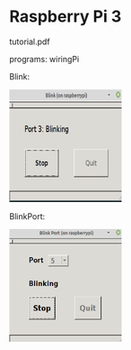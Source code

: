 # Raspberry Pi 3

tutorial.pdf

programs:
wiringPi

Blink:

<img src="images/Blink.png" width="200" height="200">

BlinkPort:

<img src="images/BlinkPort.png" width="200" height="200">

